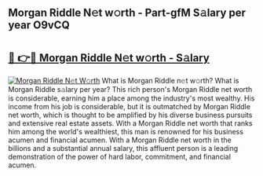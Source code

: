 ## Morgan Riddle N𝚎t w𝚘rth - Part-gfM S𝚊lary per year O9vCQ

# <h2><a href="http://gc3cya.nevu.top/?p=Morgan+Riddle">🔗 👉🔴 Morgan Riddle N𝚎t w𝚘rth - S𝚊lary</a></h2>

[![Morgan Riddle N𝚎t W𝚘rth](https://i.imgur.com/Oavwk0R.jpeg)](http://gc3cya.nevu.top/?p=Morgan+Riddle)
What is Morgan Riddle n𝚎t w𝚘rth? What is Morgan Riddle s𝚊lary per year?
This rich person's Morgan Riddle net worth is considerable, earning him a place among the industry's most wealthy. His income from his job is considerable, but it is outmatched by Morgan Riddle net worth, which is thought to be amplified by his diverse business pursuits and extensive real estate assets. With a Morgan Riddle net worth that ranks him among the world's wealthiest, this man is renowned for his business acumen and financial acumen. With a Morgan Riddle net worth in the billions and a substantial annual salary, this affluent person is a leading demonstration of the power of hard labor, commitment, and financial acumen.
